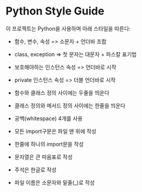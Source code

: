 # Python Style Guide

이 프로젝트는 Python을 사용하며 아래 스타일을 따른다:

- 함수, 변수, 속성 => 소문자 + 언더바 조합
- class, exception => 첫 문자는 대문자 + 파스칼 표기법
- 보호해야하는 인스턴스 속성 => 언더바로 시작
- private 인스턴스 속성 => 더블 언더바로 시작
- 함수와 클래스 정의 사이에는 두줄을 띄운다
- 클래스 정의와 메서드 정의 사이에는 한줄을 띄운다

- 공백(whitespace) 4개를 사용
- 모든 import구문은 파일 맨 위에 작성
- 한줄에 하나의 import문을 작성
- 문자열은 큰 따옴표로 작성
- 주석은 한글로 작성

- 파일 이름은 소문자와 밑줄(_)로 작성


